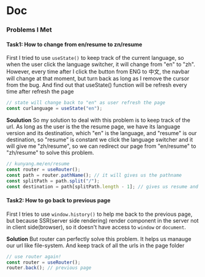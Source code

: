 # Doc

### Problems I Met

#### Task1: How to change from en/resume to zn/resume

First I tried to use `useState()` to keep track of the current
language, so when the user click the language switcher, it will change from "en" to "zh". However, every time after I click the button from ENG to 中文, the navbar will change at that moment, but turn back as long as I remove the cursor from the bug. And find out that useState() function will be refresh every time after refresh the page

```js
// state will change back to "en" as user refresh the page
const curlanguage = useState("en");
```

**Soulution**
So my solution to deal with this problem is to keep track of the url. As long as the user is the the resume page, we have its language version and its destination, which "en" is the language, and "resume" is our destination, so "resume" is constant we click the language switcher and it will give me "zh/resume", so we can redirect our page from "en/resume" to "zh/resume" to solve this problem.

```js
// kunyang.me/en/resume
const router = useRouter();
const path = router.pathName(); // it will gives us the pathname
const splitPath = path.split("/");
const destination = path[splitPath.length - 1]; // gives us resume and then we can redirect by join("zh" + destination) to achieve language switcher
```

#### Task2: How to go back to previous page

First I tries to use `window.history()` to help me back to the previous page, but because SSR(server side rendering) render component in the server not in client side(browser), so it doesn't have access to `window` or `document`.

**Solution**
But router can perfectly solve this problem. It helps us manauge our url like file-system. And keep track of all the urls in the page folder

```js
// use router again!
const router = useRouter();
router.back(); // previous page
```

